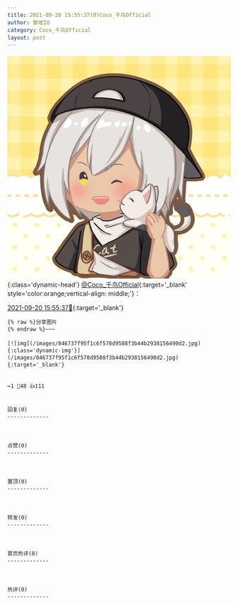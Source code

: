 ```yaml
---
title: 2021-09-20 15:55:37(0)Coco_千鸟Official
author: 御坂IO
category: Coco_千鸟Official
layout: post
---
```


![img](/images/85e485bc0dbd0cde4d15f24d7cffe9704618ad10.jpg){:class='dynamic-head'}
[@Coco_千鸟Official](https://space.bilibili.com/1891728206/dynamic){:target='_blank' style='color:orange;vertical-align: middle;'}：

[2021-09-20 15:55:37🔗](https://t.bilibili.com/572459599426097178){:target='_blank'}

~~~
{% raw %}分享图片
{% endraw %}~~~

[![img](/images/846737f95f1c6f578d9588f3b44b2938156490d2.jpg){:class='dynamic-img'}](/images/846737f95f1c6f578d9588f3b44b2938156490d2.jpg){:target='_blank'}


↪️1 💬48 👍111


回复(0)
-------------



点赞(0)
-------------



置顶(0)
-------------



转发(0)
-------------



首页热评(0)
-------------



热评(0)
-------------



